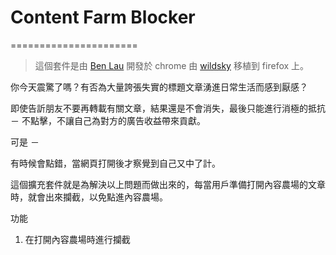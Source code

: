 # Content Farm Blocker
======================

> 這個套件是由 [Ben Lau](https://github.com/benlau/) 開發於 chrome
> 由 [wildsky](https://github.com/wildskyf) 移植到 firefox 上。

你今天震驚了嗎？有否為大量誇張失實的標題文章湧進日常生活而感到厭感？

即使告訢朋友不要再轉載有關文章，結果還是不會消失，最後只能進行消極的抵抗 － 不點擊，不讓自己為對方的廣告收益帶來貢獻。

可是 －

有時候會點錯，當網頁打開後才察覺到自己又中了計。

這個擴充套件就是為解決以上問題而做出來的，每當用戶準備打開內容農場的文章時，就會出來攔截，以免點進內容農場。

功能

 1. 在打開內容農場時進行攔截
 
<!-- 2. 用戶可以選擇繼續，然後在10分鐘內不再對同一網址進行攔截 -->
 
<!-- 3. 自定黑名單及白名單 -->

